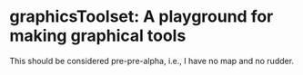 # graphicsToolset: A playground for making graphical tools
This should be considered pre-pre-alpha, i.e., I have no map and no rudder.
